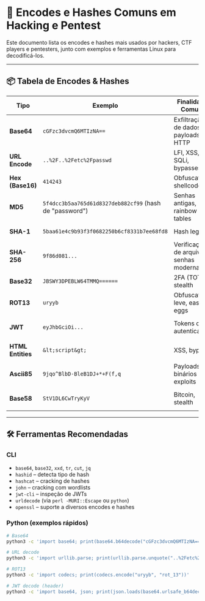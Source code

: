 # 🔐 Encodes e Hashes Comuns em Hacking e Pentest

Este documento lista os encodes e hashes mais usados por hackers, CTF players e pentesters, junto com exemplos e ferramentas Linux para decodificá-los.

---

## 📦 Tabela de Encodes & Hashes

| Tipo         | Exemplo                                                  | Finalidade Comum                                      | Ferramenta CLI para Decodificar                     |
|--------------|----------------------------------------------------------|-------------------------------------------------------|-----------------------------------------------------|
| **Base64**   | `cGFzc3dvcmQ6MTIzNA==`                                   | Exfiltração de dados, payloads HTTP                   | `base64 -d`, `echo ... | base64 -d`               |
| **URL Encode** | `..%2F..%2Fetc%2Fpasswd`                              | LFI, XSS, SQLi, bypasses                              | `urldecode`, `python -c` script, `cyberchef`        |
| **Hex (Base16)** | `414243`                                            | Obfuscation, shellcode                               | `xxd -r -p`, `echo ... | xxd -r -p`               |
| **MD5**      | `5f4dcc3b5aa765d61d8327deb882cf99` (hash de "password") | Senhas antigas, rainbow tables                       | `hashcat`, `john`, `crackstation.net`               |
| **SHA-1**    | `5baa61e4c9b93f3f0682250b6cf8331b7ee68fd8`              | Hash legado                                           | `hashcat`, `john`, `sha1sum`                        |
| **SHA-256**  | `9f86d081...`                                           | Verificação de arquivos, senhas modernas             | `sha256sum`, `hashid`                               |
| **Base32**   | `JBSWY3DPEBLW64TMMQ======`                              | 2FA (TOTP), stealth                                  | `base32 -d`, `python -m base64`                     |
| **ROT13**    | `uryyb`                                                 | Obfuscation leve, easter eggs                        | `tr 'A-Za-z' 'N-ZA-Mn-za-m'`, `codecs.encode`       |
| **JWT**      | `eyJhbGciOi...`                                         | Tokens de autenticação                               | `jwt-tool`, `python -m jwt`, `cyberchef`            |
| **HTML Entities** | `&lt;script&gt;`                                  | XSS, bypass                                          | `html-entities`, `python html.unescape()`           |
| **Ascii85**  | `9jqo^BlbD-BleB1DJ+*+F(f,q`                             | Payloads binários em exploits                        | `python -m base64`, `perl`, `cyberchef`             |
| **Base58**   | `StV1DL6CwTryKyV`                                       | Bitcoin, stealth                                     | `base58`, `python-base58`, `CyberChef`              |

---

## 🛠 Ferramentas Recomendadas

### CLI

- `base64`, `base32`, `xxd`, `tr`, `cut`, `jq`
- `hashid` – detecta tipo de hash
- `hashcat` – cracking de hashes
- `john` – cracking com wordlists
- `jwt-cli` – inspeção de JWTs
- `urldecode` (via `perl -MURI::Escape` ou `python`)
- `openssl` – suporte a diversos encodes e hashes

### Python (exemplos rápidos)
```bash
# Base64
python3 -c 'import base64; print(base64.b64decode("cGFzc3dvcmQ6MTIzNA==").decode())'

# URL decode
python3 -c 'import urllib.parse; print(urllib.parse.unquote("..%2Fetc%2Fpasswd"))'

# ROT13
python3 -c 'import codecs; print(codecs.encode("uryyb", "rot_13"))'

# JWT decode (header)
python3 -c 'import base64, json; print(json.loads(base64.urlsafe_b64decode("eyJhbGciOiJIUzI1NiIsInR5cCI6IkpXVCJ9"+"==")))'
